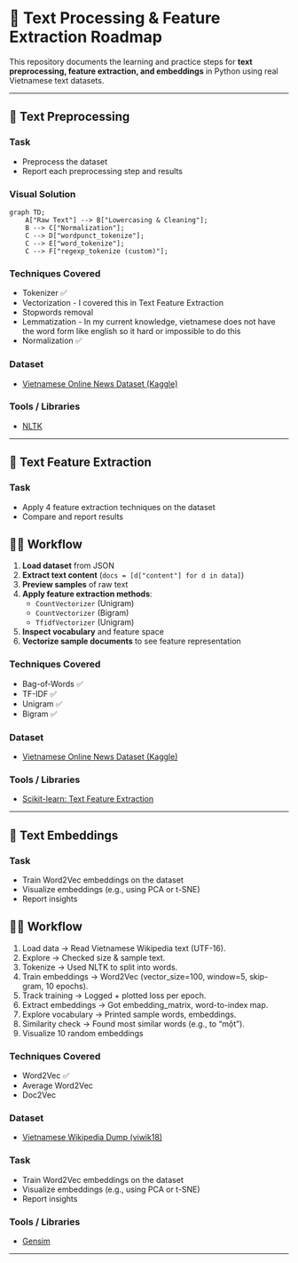 # 📝 Text Processing & Feature Extraction Roadmap

This repository documents the learning and practice steps for **text preprocessing, feature extraction, and embeddings** in Python using real Vietnamese text datasets.  

---

## 📂 Text Preprocessing  
### Task
- Preprocess the dataset  
- Report each preprocessing step and results  

### Visual Solution
```mermaid
graph TD;
    A["Raw Text"] --> B["Lowercasing & Cleaning"];
    B --> C["Normalization"];
    C --> D["wordpunct_tokenize"];
    C --> E["word_tokenize"];
    C --> F["regexp_tokenize (custom)"];
```


### Techniques Covered
- Tokenizer  ✅
- Vectorization - I covered this in Text Feature Extraction
- Stopwords removal  
- Lemmatization - In my current knowledge, vietnamese does not have the word form like english so it hard or impossible to do this  
- Normalization  ✅

### Dataset
- [Vietnamese Online News Dataset (Kaggle)](https://www.kaggle.com/datasets/haitranquangofficial/vietnamese-online-news-dataset)  

### Tools / Libraries
- [NLTK](https://www.nltk.org/)  

---

## 📂 Text Feature Extraction  
### Task
- Apply 4 feature extraction techniques on the dataset  
- Compare and report results  

## 🧑‍💻 Workflow
1. **Load dataset** from JSON  
2. **Extract text content** (`docs = [d["content"] for d in data]`)  
3. **Preview samples** of raw text  
4. **Apply feature extraction methods**:
   - `CountVectorizer` (Unigram)  
   - `CountVectorizer` (Bigram)  
   - `TfidfVectorizer` (Unigram)  
5. **Inspect vocabulary** and feature space  
6. **Vectorize sample documents** to see feature representation  

### Techniques Covered
- Bag-of-Words ✅
- TF-IDF ✅
- Unigram ✅  
- Bigram ✅ 

### Dataset
- [Vietnamese Online News Dataset (Kaggle)](https://www.kaggle.com/datasets/haitranquangofficial/vietnamese-online-news-dataset)  

### Tools / Libraries
- [Scikit-learn: Text Feature Extraction](https://scikit-learn.org/stable/modules/feature_extraction.html)  

---

## 📂 Text Embeddings  
### Task
- Train Word2Vec embeddings on the dataset  
- Visualize embeddings (e.g., using PCA or t-SNE)  
- Report insights

## 🧑‍💻 Workflow
1. Load data → Read Vietnamese Wikipedia text (UTF-16).
2. Explore → Checked size & sample text.
3. Tokenize → Used NLTK to split into words.
4. Train embeddings → Word2Vec (vector_size=100, window=5, skip-gram, 10 epochs).
5. Track training → Logged + plotted loss per epoch.
6. Extract embeddings → Got embedding_matrix, word-to-index map.
7. Explore vocabulary → Printed sample words, embeddings.
8. Similarity check → Found most similar words (e.g., to “một”).
9. Visualize 10 random embeddings

### Techniques Covered
- Word2Vec ✅ 
- Average Word2Vec  
- Doc2Vec  

### Dataset
- [Vietnamese Wikipedia Dump (viwik18)](https://github.com/NTT123/viwik18)  

### Task
- Train Word2Vec embeddings on the dataset  
- Visualize embeddings (e.g., using PCA or t-SNE)  
- Report insights  

### Tools / Libraries
- [Gensim](https://radimrehurek.com/gensim/)  

---
